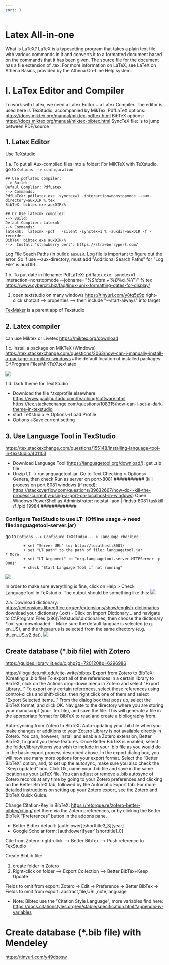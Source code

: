 ```yaml
---
sort: 3
---
```


# Latex All-in-one
What is LaTeX?
LaTeX is a typesetting program that takes a plain text file with various commands in it and converts it to a formatted document based on the commands that it has been given. The source file for the document has a file extension of .tex. For more information on LaTeX, see LaTeX on Athena Basics, provided by the Athena On-Line Help system. 

# I. LaTex Editor and Compiler
To work with Latex, we need a Latex Editor + a Latex Compiler. The editor is used here is TexStudio, accompanied by MikTex.
PdfLaTeX options:  https://docs.miktex.org/manual/miktex-pdftex.html
BibTeX options:    https://docs.miktex.org/manual/miktex-bibtex.html
SyncTeX file: is to jump between PDF/source

## 1. Latex Editor
Use [TeXstudio](https://texstudio.org/)

1.a. To put all Aux-compiled files into a folder:
For MiKTeX with TeXstudio, go to `Options --> configuration`
```
## Use pdflatex compiler:
--> Build:
Defaul Complier: PdfLatex
--> Commands:
PdfLaTeX: pdflatex.exe -synctex=1 -interaction=nonstopmode --aux-directory=auxDIR %.tex
BibTeX: bibtex.exe auxDIR/%
```
```
## Or Use latexmk compiler:
--> Build:
Defaul Complier: Latexmk
--> Commands:
latexmk:  latexmk -pdf   -silent -synctex=1 % -auxdir=auxDIR -f -recorder-  
BibTeX: bibtex.exe auxDIR/%
-->  Install "strawberry perl": https://strawberryperl.com/
```
Log File Seach Paths (in build): `auxDIR`. Log file is important to figure out the error. So if use --aux-directory, must add "Additional Search Paths" for "Log File" is auxDIR

1.b. To put date in filename:
PdfLaTeX: pdflatex.exe -synctex=1 -interaction=nonstopmode --jobname="%_$(date +'%B_%d_%Y')"  %.tex
https://www.cyberciti.biz/faq/linux-unix-formatting-dates-for-display/

1. open textstudio on many windows
https://tinyurl.com/y8tq5z9p
right-click shotcut  --> properties --> then include "--start-always" into target


[TexMaker](https://www.xm1math.net/texmaker/download.html) is a parent app of Texstudio





## 2. Latex compiler
can use Miktex or Livetex
https://miktex.org/download

1.c. install a package on MiKTeX (Windows)
https://tex.stackexchange.com/questions/2063/how-can-i-manually-install-a-package-on-miktex-windows
#the default location of installed packages: C:\Program Files\MiKTeX\tex\latex

![](./figure/fig1_miktex1.png)



1.d. Dark theme for TextStudio
- Download the file *.txsprofile elsewhere
https://www.pauljhurtado.com/teaching/software.html
https://tex.stackexchange.com/questions/108315/how-can-i-set-a-dark-theme-in-texstudio
- start TeXstudio -> Options->Load Profile
- Options->Save current setting

## 3. Use Language Tool in TexStudio
https://tex.stackexchange.com/questions/155148/installing-language-tool-in-texstudio/401103
- Download Language Tool (https://languagetool.org/download/): get .zip file
- Unzip LT -> runlanguagetool.jar. Go to Text Checking > Options> Genera, then check Run as server on port>8081
###########
(kill process on port 8081 windows (if need): https://stackoverflow.com/questions/39632667/how-do-i-kill-the-process-currently-using-a-port-on-localhost-in-windows)
Open Windows PowerShell as Administrator:
netstat -aon | findstr 8081
taskkill /f /pid 19984
#############

### Configure TextStudio to use LT: (Offline usage -> need file:languagetool-server.jar)
go to `Options --> Configure TeXstudio... > Language checking`
```
        + set "Server URL" to: http://localhost:8081/
        + set "LT path" to the path of file: languagetool.jar
* More:
        + set "LT Argument" to "org.languagetool.server.HTTPServer -p 8081"
        + check "Start Language Tool if not running"
```     
![](./figure/fig2_LanguageTool1.png)



In order to make sure everything is fine, click on Help > Check LanguageTool in TeXstudio. The output should be something like this:
![](./figure/fig2_LanguageTool2.png)

2.a. Download dictionary: 
https://extensions.libreoffice.org/en/extensions/show/english-dictionaries
        - download your dictionary (.oxt)
        - Click on Import Dictionary... and navigate to C:\Program Files (x86)\TeXstudio\dictionaries, then choose the dictionary *.oxt you downloaded.
        - Make sure the default languae is selected (e.g. en_US), and the thesaurus is selected from the same directory (e.g. th_en_US_v2.dat).
![](./figure/fig2_LanguageTool3.png)



      









## Create database (*.bib file) with Zotero
https://guides.library.iit.edu/c.php?g=720120&p=6296986

https://libguides.mit.edu/cite-write/bibtex
Export from Zotero to BibTeX: (Creating a .bib file)
To export all of the references in a certain library to BibTeX, click on the Actions drop-down menu in Zotero and select "Export Library..."
To export only certain references, select those references using control-clicks and shift-clicks, then right click one of them and select "Export Selected Items..."
From the dialog box that pops up, select the BibTeX format, and click OK.
Navigate to the directory where you are storing your manuscript (your .tex file), and save the file. This will generate a file in the appropriate format for BibTeX to read and create a bibliography from.

Auto-syncing from Zotero to BibTeX:
Auto-updating your .bib file when you make changes or additions to your Zotero Library is not available directly in Zotero. You can, however, install and enable a Zotero extension, Better BibTeX, to grant you these features. 
Once Better BibTeX is enabled, select the folder/library/items you wish to include in your .bib file as you would do in the basic export process described above.
In the export dialog box, you will now see many more options for your export format. Select the “Better BibTeX” option, and, to set up the autosync, make sure you also check the “Keep updated” box.
Click Ok, name your .bib file and save in the same location as your LaTeX file.
You can adjust or remove a .bib autosync of Zotero records at any time by going to your Zotero preferences and clicking on the Better BibTeX tab, followed by the Automatic Export tab.
For more detailed instructions on setting up your Zotero export, see the Zotero and BibTeX Quick Guide.

Change Citation-Key in BibTeX:
https://retorque.re/zotero-better-bibtex/citing/
get there via the Zotero preferences, or by clicking the Better BibTeX “Preferences” button in the addons pane.
* Better Bidtex default: [auth:lower][shorttitle3_3][year]
* Google Scholar form: [auth:lower][year][shorttitle1_0]

Cite from Zotero:
right-click --> Better BibTex --> Push reference to TexStudio

Create BibLib file:
1. create folder in Zotero
2. Right-click on folder --> Export Collection --> Better BibTex+Keep Update

Fields to omit from export:
Zotero -> Edit -> Preference -> Better BibTex -> Fields to omit from export: abstract,file,URL,note,language
* Note: Bibtex use the "Citation Style Language", more variables find here: https://docs.citationstyles.org/en/stable/specification.html#appendix-iv-variables




# Create database (*.bib file) with Mendeley
https://tinyurl.com/y49dqosw



